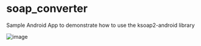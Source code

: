# soap_converter
Sample Android App to demonstrate how to use the ksoap2-android library

![image](http://i.picresize.com/images/2017/05/25/0RUd2.png)
